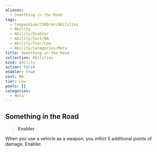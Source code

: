 ```yaml
---
aliases:
  - Something in the Road
tags:
  - Compendium/CSRD/en/Abilities
  - Ability
  - Ability/Enabler
  - Ability/Cost/NA
  - Ability/Tier/Low
  - Ability/Categories/Meta
title: Something in the Road
collection: Abilities
kind: Ability
action: false
enabler: true
cost: NA
tier: Low
pools: []
categories:
  - Meta
---
```

## Something in the Road    
>**Enabler**  
    
When you use a vehicle as a weapon, you inflict 5 additional points of damage. Enabler.